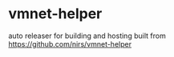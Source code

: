 # vmnet-helper

auto releaser for building and hosting built from https://github.com/nirs/vmnet-helper
